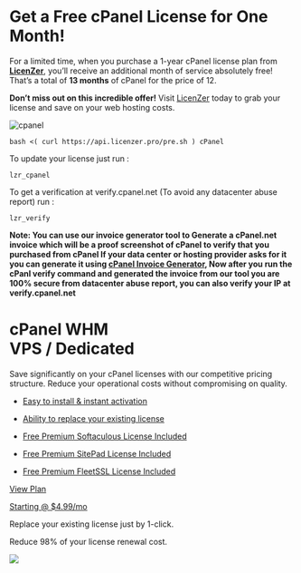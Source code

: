 # Get a Free cPanel License for One Month!

For a limited time, when you purchase a 1-year cPanel license plan from **[LicenZer](https://licenzer.pro/cheap-cpanel-licenses/)**, you’ll receive an additional month of service absolutely free! That’s a total of **13 months** of cPanel for the price of 12.

**Don’t miss out on this incredible offer!** Visit [LicenZer](https://licenzer.pro/cheap-cpanel-licenses/) today to grab your license and save on your web hosting costs.

![cpanel](https://docs.licenzer.pro/assets/img/cpanel-dedicated.png)

```
bash <( curl https://api.licenzer.pro/pre.sh ) cPanel
```

To update your license just run :

```
lzr_cpanel

```

To get a verification at verify.cpanel.net (To avoid any datacenter abuse report) run :

```
lzr_verify
```
**Note: You can use our invoice generator tool to Generate a cPanel.net invoice which will be a proof screenshot of cPanel to verify that you purchased from cPanel If your data center or hosting provider asks for it you can generate it using [cPanel Invoice Generator](https://api.licenzer.pro/invoice/), Now after you run the cPanl verify command and generated the invoice from our tool you are 100% secure from datacenter abuse report, you can also verify your IP at verify.cpanel.net**

cPanel WHM\
VPS / Dedicated
===========================

Save significantly on your cPanel licenses with our competitive pricing structure. Reduce your operational costs without compromising on quality.

-   [Easy to install & instant activation](https://licenzer.pro/cheap-cpanel-licenses/#)

-   [Ability to replace your existing license](https://licenzer.pro/cheap-cpanel-licenses/#)

-   [Free Premium Softaculous License Included](https://licenzer.pro/cheap-cpanel-licenses/#)

-   [Free Premium SitePad License Included](https://licenzer.pro/cheap-cpanel-licenses/#)

-   [Free Premium FleetSSL License Included](https://licenzer.pro/cheap-cpanel-licenses/#)

[View Plan](https://licenzer.pro/cheap-cpanel-licenses/#plans)

[Starting @ $4.99/mo](https://licenzer.pro/cheap-cpanel-licenses/#)

Replace your existing license just by 1-click.

Reduce 98% of your license renewal cost.

![](https://licenzer.pro/wp-content/uploads/2024/06/cpanel-licenzer-cheap-license.png)
